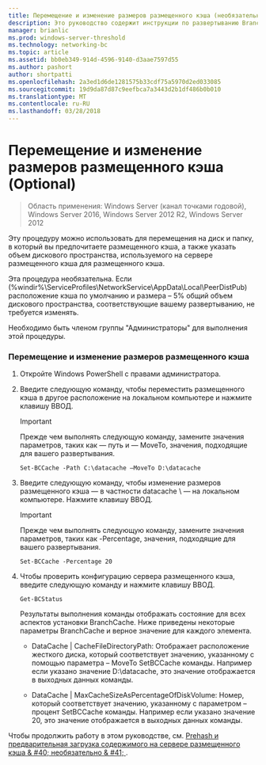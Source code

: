 ```yaml
---
title: Перемещение и изменение размеров размещенного кэша (необязательно)
description: Это руководство содержит инструкции по развертыванию BranchCache в режиме размещенного кэша на компьютерах под управлением Windows Server 2016 и Windows 10
manager: brianlic
ms.prod: windows-server-threshold
ms.technology: networking-bc
ms.topic: article
ms.assetid: bb0eb349-914d-4596-9140-d3aae7597d55
ms.author: pashort
author: shortpatti
ms.openlocfilehash: 2a3ed1d6de1281575b33cdf75a5970d2ed033085
ms.sourcegitcommit: 19d9da87d87c9eefbca7a3443d2b1df486b0b010
ms.translationtype: MT
ms.contentlocale: ru-RU
ms.lasthandoff: 03/28/2018
---
```

# <a name="move-and-resize-the-hosted-cache-optional"></a>Перемещение и изменение размеров размещенного кэша \(Optional\)

>Область применения: Windows Server (канал точками годовой), Windows Server 2016, Windows Server 2012 R2, Windows Server 2012

Эту процедуру можно использовать для перемещения на диск и папку, в который вы предпочитаете размещенного кэша, а также указать объем дискового пространства, используемого на сервере размещенного кэша для размещенного кэша.

Эта процедура необязательна. Если \(%windir%\\ServiceProfiles\\NetworkService\\AppData\\Local\\PeerDistPub\) расположение кэша по умолчанию и размера – 5% общий объем дискового пространства, соответствующие вашему развертыванию, не требуется изменять.

Необходимо быть членом группы "Администраторы" для выполнения этой процедуры.

### <a name="to-move-and-resize-the-hosted-cache"></a>Перемещение и изменение размеров размещенного кэша

1. Откройте Windows PowerShell с правами администратора.

2. Введите следующую команду, чтобы переместить размещенного кэша в другое расположение на локальном компьютере и нажмите клавишу ВВОД.

    > [!IMPORTANT]
    > Прежде чем выполнять следующую команду, замените значения параметров, таких как — путь и — MoveTo, значения, подходящие для вашего развертывания.

    ``` 
    Set-BCCache -Path C:\datacache –MoveTo D:\datacache
    ``` 

3.  Введите следующую команду, чтобы изменение размеров размещенного кэша — в частности datacache \ — на локальном компьютере. Нажмите клавишу ВВОД.

    > [!IMPORTANT]
    > Прежде чем выполнять следующую команду, замените значения параметров, таких как \-Percentage, значения, подходящие для вашего развертывания.  

    ``` 
    Set-BCCache -Percentage 20
    ``` 

4.  Чтобы проверить конфигурацию сервера размещенного кэша, введите следующую команду и нажмите клавишу ВВОД.

    ``` 
    Get-BCStatus
    ``` 

    Результаты выполнения команды отображать состояние для всех аспектов установки BranchCache. Ниже приведены некоторые параметры BranchCache и верное значение для каждого элемента.

    -   DataCache | CacheFileDirectoryPath: Отображает расположение жесткого диска, который соответствует значению, указанному с помощью параметра – MoveTo SetBCCache команды. Например если указано значение D:\\datacache, это значение отображается в выходных данных команды.

    -   DataCache | MaxCacheSizeAsPercentageOfDiskVolume: Номер, который соответствует значению, указанному с параметром – процент SetBCCache команды. Например если указано значение 20, это значение отображается в выходных данных команды.

Чтобы продолжить работу в этом руководстве, см. [Prehash и предварительная загрузка содержимого на сервере размещенного кэша & #40; необязательно & #41; ](7-Bc-Prehash-Preload.md).